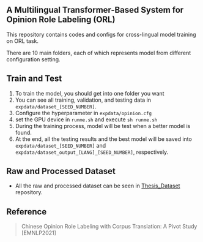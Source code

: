 ## A Multilingual Transformer-Based System for Opinion Role Labeling (ORL)

This repository contains codes and configs for cross-lingual model training on ORL task. 

There are 10 main folders, each of which represents model from different configuration setting.

## Train and Test
1. To train the model, you should get into one folder you want
2. You can see all training, validation, and testing data in `expdata/dataset_[SEED_NUMBER]`.
3. Configure the hyperparameter in `expdata/opinion.cfg`
4. set the GPU device in `runme.sh` and execute `sh runme.sh`
5. During the training process, model will be test when a better model is found.
6. At the end, all the testing results and the best model will be saved into `expdata/dataset_[SEED_NUMBER]` and `expdata/dataset_output_[LANG]_[SEED_NUMBER]`, respectively.

## Raw and Processed Dataset
- All the raw and processed dataset can be seen in [Thesis_Dataset](https://swtrepo.informatik.uni-mannheim.de/chou/Thesis_Dataset/-/tree/master) repository.


## Reference
>Chinese Opinion Role Labeling with Corpus Translation: A Pivot Study [EMNLP2021]